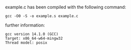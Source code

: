 example.c has been compiled with the following command: 
```plain
gcc -O0 -S -o example.s example.c
```

further information:
```plain
gcc version 14.1.0 (GCC)
Target: x86_64-w64-mingw32
Thread model: posix
```
